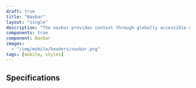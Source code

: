 ```yaml
---
draft: true
title: "Navbar"
layout: "single"
description: "The navbar provides context through globally accessible menu options."
components: true
component: Navbar
images:
  - "/img/mobile/headers/navbar.png"
tags: [mobile, styles]
---
```


## Specifications
